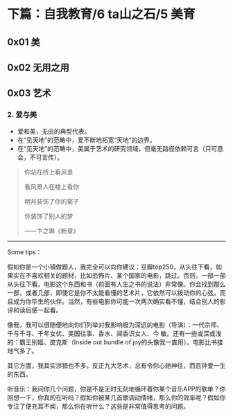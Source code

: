 # 下篇：自我教育/6 ta山之石/5 美育

## 0x01 美

## 0x02 无用之用

## 0x03 艺术

### 2. 爱与美

+ 爱和美，无由的典型代表。
+ 在“见天地”的范畴中，爱不断地拓宽“天地”的边界。
+ 在“见天地”的范畴中，美属于艺术的研究领域，但毫无路径依赖可言（只可意会，不可言传）。

> 你站在桥上看风景
>
> 看风景人在楼上看你
>
> 明月装饰了你的窗子
>
> 你装饰了别人的梦
>
> ——卞之琳《断章》

------------------------------------------------------------

Some tips：

假如你是一个小镇做题人，我完全可以向你建议：豆瓣top250，从头往下看，如果实在不喜欢相关的题材，比如恐怖片、某个国家的电影，跳过。否则，一部一部从头往下看。电影这个东西和书（前面有人生之书的说法）非常像。你会找到那么一部，或者几部，即使它是你不太能看懂的艺术片，它依然可以拨动你的心弦，而且成为你毕生的伙伴。当然，有些电影你可能一次两次确实看不懂，结合别人的影评和读后感一起看。

像我，我可以很随便地向你们列举对我影响极为深远的电影（导演）：一代宗师、千与千寻、千年女优、美国往事、香水、闻香识女人、今 敏。还有一些或深或浅的：霸王别姬、皮克斯（Inside out bundle of joy的头像我一直用）。电影比书接地气多了。

其它方面，我其实涉猎也不多。反正九大艺术，总有令你心驰神往，而且钟爱一生的东西。

听音乐：我问你几个问题，你是不是无时无刻地循环着你某个音乐APP的歌单？你回想一下，你真的在听吗？假如你被某几首歌调动情绪，那么你的效率呢？假如你专注了便充耳不闻，那么你在听什么？这些是非常值得思考的问题。
